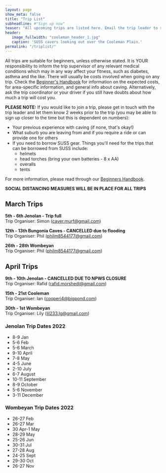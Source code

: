 ```yaml
---
layout: page
show_meta: false
title: "Trip List"
subheadline: #"Sign up now"
teaser: "All upcoming trips are listed here. Email the trip leader to sign up."
header:
   image_fullwidth: "cooleman_header_1.jpg"
   caption: 'SUSS cavers looking out over the Cooleman Plain.'
permalink: "/triplist/"
---
```


<!-- To Do convert this to auto genarage from a yaml file -->

All trips are suitable for beginners, unless otherwise stated.  It is YOUR responsibility to inform the trip supervisor of any relevant medical
conditions which may in any way affect your fitness, such as diabetes,
asthma and the like. There will usually be costs involved when going on any trip. Check the <a href="/assets/handbook.pdf">Beginner's Handbook</a>
for information on the expected costs, for area-specific information, and general info about caving. Alternatively, ask the trip coordinator or your driver
if you still have doubts about how much a trip will cost you.

**PLEASE NOTE:**
If you would like to join a trip, please get in touch with the trip leader and let them know 2 weeks prior to the trip (you may be able to sign up closer to the time but this is dependent on numbers):

-   Your previous experience with caving (if none, that's okay!)
-   What suburb you are leaving from and if you require a ride or can provide one for others
-   If you need to borrow SUSS gear. Things you'll need for the trips that can be borrowed from SUSS include:
    -   helmets
    -   head torches (bring your own batteries - 8 x AA)
    -   overalls
    -   tents

For more information, please read through our [Beginners Handbook](/assets/handbook.pdf).

**SOCIAL DISTANCING MEASURES WILL BE IN PLACE FOR ALL TRIPS**

## March Trips 

**5th - 6th Jenolan - Trip full**  
Trip Organiser: Simon (caver.murf@gmail.com) 

**12th - 13th Bungonia Caves - CANCELLED due to flooding**    
Trip Organiser: Phil (philm8544177@gmail.com) 

**26th - 28th Wombeyan**    
Trip Organiser: Phil (philm8544177@gmail.com) 

## April Trips 

**9th - 10th Jenolan - CANCELLED DUE TO NPWS CLOSURE**  
Trip Organiser: Rafid (rafid.morshedi@gmail.com) 

**15th - 21st Cooleman**  
Trip Organiser: Ian (cooperi4@bigpond.com) 

**30th - 1st Wombeyan**  
Trip Organiser: Lily (lil233.lg@gmail.com) 

### Jenolan Trip Dates 2022  

- 8-9 Jan
- 5-6 Feb
- 5-6 March
- 9-10 April
- 7-8 May
- 4-5 June
- 2-10 July
- 6-7 August
- 10-11 September
- 8-9 October
- 5-6 November
- 3-11 December

### Wombeyan Trip Dates 2022

- 26-27 Feb
- 26-27 Mar
- 30 Apr-1 May
- 28-29 May
- 25-26 Jun
- 30-31 Jul
- 27-28 Aug
- 24-25 Sept
- 29-30 Oct
- 26-27 Nov
